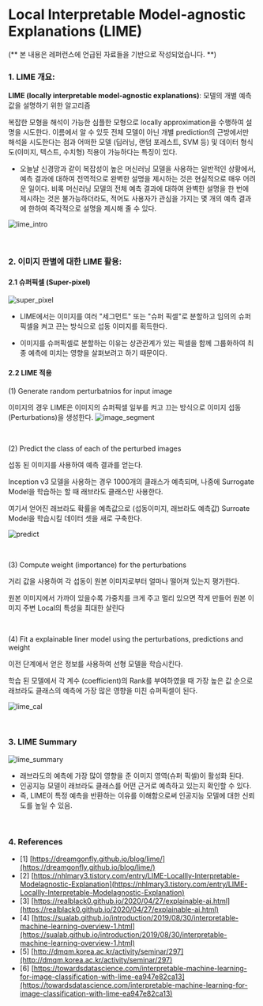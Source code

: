 # Local Interpretable Model-agnostic Explanations (LIME) 
(** 본 내용은 레퍼런스에 언급된 자료들을 기반으로 작성되었습니다. **)

### 1. LIME 개요:
**LIME (locally interpretable model-agnostic explanations)**: 모델의 개별 예측값을 설명하기 위한 알고리즘

복잡한 모형을 해석이 가능한 심플한 모형으로 locally approximation을 수행하여 설명을 시도한다. 이름에서 알 수 있듯 전체 모델이 아닌 개별 prediction의 근방에서만 해석을 시도한다는 점과 어떠한 모델 (딥러닝, 랜덤 포레스트, SVM 등) 및 데이터 형식도(이미지, 텍스트, 수치형) 적용이 가능하다는 특징이 있다.

- 오늘날 신경망과 같이 복잡성이 높은 머신러닝 모델을 사용하는 일반적인 상황에서, 예측 결과에 대하여 전역적으로 완벽한 설명을 제시하는 것은 현실적으로 매우 어려운 일이다. 비록 머신러닝 모델의 전체 예측 결과에 대하여 완벽한 설명을 한 번에 제시하는 것은 불가능하더라도, 적어도 사용자가 관심을 가지는 몇 개의 예측 결과에 한하여 즉각적으로 설명을 제시해 줄 수 있다.

![lime_intro](https://user-images.githubusercontent.com/7313213/139409142-8f4c9732-9ae5-4f06-88ff-c5fbbe85449b.png)

<br/>

### 2. 이미지 판별에 대한 LIME 활용:

#### 2.1 슈퍼픽셀 (Super-pixel)
![super_pixel](https://user-images.githubusercontent.com/7313213/139409482-9b6eb8e9-e0f8-41e4-bc57-c9cd73b4787a.png)

- LIME에서는 이미지를 여러 "세그먼트" 또는 "슈퍼 픽셀"로 분할하고 임의의 슈퍼 픽셀을 켜고 끈는 방식으로 섭동 이미지를 획득한다.

- 이미지를 슈퍼픽셀로 분할하는 이유는 상관관계가 있는 픽셀을 함께 그룹화하여 최종 예측에 미치는 영향을 살펴보려고 하기 때문이다.

#### 2.2 LIME 적용

(1) Generate random perturbatnios for input image

   이미지의 경우 LIME은 이미지의 슈퍼픽셀 일부를 켜고 끄는 방식으로 이미지 섭동 (Perturbations)을 생성한다.
   ![image_segment](https://user-images.githubusercontent.com/7313213/139409490-16f322f0-a521-41b1-84ed-f248da971198.png)    

<br/>

(2) Predict the class of each of the perturbed images

   섭동 된 이미지를 사용하여 예측 결과를 얻는다.

   Inception v3 모델을 사용하는 경우 1000개의 클래스가 예측되며, 나중에 Surrogate Model을 학습하는 할 때 래브라도 클래스만 사용한다.

   여기서 얻어진 래브라도 확률을 예측값으로 (섭동이미지, 래브라도 예측값) Surroate Model을 학습시킬 데이터 셋을 새로 구축한다.

   ![predict](https://user-images.githubusercontent.com/7313213/139409493-db66cb04-e2fd-4146-a987-4e80e2e1da9c.png)

<br/>

(3) Compute weight (importance) for the perturbations

   거리 값을 사용하여 각 섭동이 원본 이미지로부터 얼마나 떨어져 있는지 평가한다.

   원본 이미지에서 가까이 있을수록 가중치를 크게 주고 멀리 있으면 작게 만들어 원본 이미지  주변 Local의 특성을 최대한 살린다

<br/>

(4) Fit a explainable liner model using the perturbations, predictions and weight

   이전 단계에서 얻은 정보를 사용하여 선형 모델을 학습시킨다.

   학습 된 모델에서 각 계수 (coefficient)의 Rank를 부여하였을 때 가장 높은 값 순으로 래브라도 클래스의 예측에 가장 많은 영향을 미친 슈퍼픽셀이 된다.

   ![lime_cal](https://user-images.githubusercontent.com/7313213/139410320-b0dfb47a-fb69-4e1e-9843-143aa728f8a7.png)


<br/>

### 3. LIME Summary

![lime_summary](https://user-images.githubusercontent.com/7313213/139408670-23d2de61-2611-4d85-a29e-a798fa788d43.png)

- 래브라도의 예측에 가장 많이 영향을 준 이미지 영역(슈퍼 픽셀)이 활성화 된다.
- 인공지능 모델이 래브라도 클래스를 어떤 근거로 예측하고 있는지 확인할 수 있다.
- 즉, LIME이 특정 예측을 반환하는 이유를 이해함으로써 인공지능 모델에 대한 신뢰도를 높일 수 있음.

<br/>

### 4. References

- [1] [https://dreamgonfly.github.io/blog/lime/](https://dreamgonfly.github.io/blog/lime/)
- [2] [https://nhlmary3.tistory.com/entry/LIME-Locallly-Interpretable-Modelagnostic-Explanation](https://nhlmary3.tistory.com/entry/LIME-Locallly-Interpretable-Modelagnostic-Explanation)
- [3] [https://realblack0.github.io/2020/04/27/explainable-ai.html](https://realblack0.github.io/2020/04/27/explainable-ai.html)
- [4] [https://sualab.github.io/introduction/2019/08/30/interpretable-machine-learning-overview-1.html](https://sualab.github.io/introduction/2019/08/30/interpretable-machine-learning-overview-1.html)
- [5] [http://dmqm.korea.ac.kr/activity/seminar/297](http://dmqm.korea.ac.kr/activity/seminar/297)
- [6] [https://towardsdatascience.com/interpretable-machine-learning-for-image-classification-with-lime-ea947e82ca13](https://towardsdatascience.com/interpretable-machine-learning-for-image-classification-with-lime-ea947e82ca13)